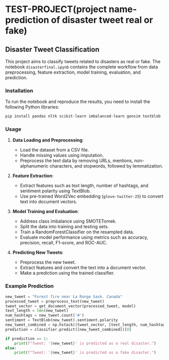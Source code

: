 # TEST-PROJECT(project name- prediction of disaster tweet real or fake)
## Disaster Tweet Classification

This project aims to classify tweets related to disasters as real or fake. The notebook `disasterfinal.ipynb` contains the complete workflow from data preprocessing, feature extraction, model training, evaluation, and prediction.

### Installation

To run the notebook and reproduce the results, you need to install the following Python libraries:

```sh
pip install pandas nltk scikit-learn imbalanced-learn gensim textblob
```

### Usage

1. **Data Loading and Preprocessing**: 
   - Load the dataset from a CSV file.
   - Handle missing values using imputation.
   - Preprocess the text data by removing URLs, mentions, non-alphanumeric characters, and stopwords, followed by lemmatization.

2. **Feature Extraction**:
   - Extract features such as text length, number of hashtags, and sentiment polarity using TextBlob.
   - Use pre-trained Word2Vec embedding (`glove-twitter-25`) to convert text into document vectors.

3. **Model Training and Evaluation**:
   - Address class imbalance using SMOTETomek.
   - Split the data into training and testing sets.
   - Train a RandomForestClassifier on the resampled data.
   - Evaluate model performance using metrics such as accuracy, precision, recall, F1-score, and ROC-AUC.

4. **Predicting New Tweets**:
   - Preprocess the new tweet.
   - Extract features and convert the text into a document vector.
   - Make a prediction using the trained classifier.

### Example Prediction

```python
new_tweet = "Forest fire near La Ronge Sask. Canada"
processed_tweet = preprocess_text(new_tweet)
tweet_vector = get_document_vector(processed_tweet, model)
text_length = len(new_tweet)
num_hashtags = new_tweet.count('#')
sentiment = TextBlob(new_tweet).sentiment.polarity
new_tweet_combined = np.hstack((tweet_vector, [text_length, num_hashtags, sentiment]))
prediction = classifier.predict([new_tweet_combined])[0]

if prediction == 1:
    print(f"Tweet: '{new_tweet}' is predicted as a real disaster.")
else:
    print(f"Tweet: '{new_tweet}' is predicted as a fake disaster.")
```

